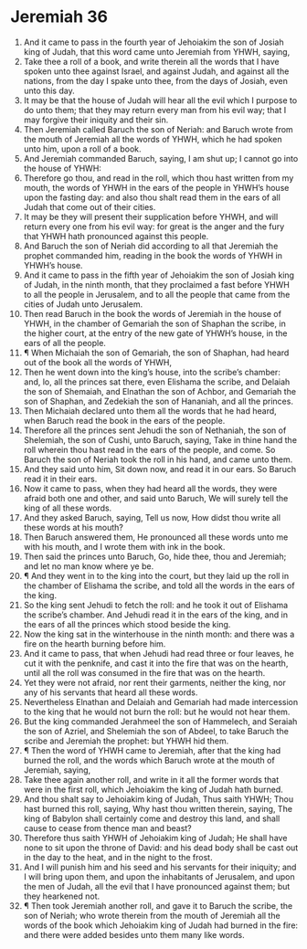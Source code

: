 ﻿# Jeremiah 36
1. And it came to pass in the fourth year of Jehoiakim the son of Josiah king of Judah, that this word came unto Jeremiah from YHWH, saying, 
2. Take thee a roll of a book, and write therein all the words that I have spoken unto thee against Israel, and against Judah, and against all the nations, from the day I spake unto thee, from the days of Josiah, even unto this day. 
3. It may be that the house of Judah will hear all the evil which I purpose to do unto them; that they may return every man from his evil way; that I may forgive their iniquity and their sin. 
4. Then Jeremiah called Baruch the son of Neriah: and Baruch wrote from the mouth of Jeremiah all the words of YHWH, which he had spoken unto him, upon a roll of a book. 
5. And Jeremiah commanded Baruch, saying, I am shut up; I cannot go into the house of YHWH: 
6. Therefore go thou, and read in the roll, which thou hast written from my mouth, the words of YHWH in the ears of the people in YHWH’s house upon the fasting day: and also thou shalt read them in the ears of all Judah that come out of their cities. 
7. It may be they will present their supplication before YHWH, and will return every one from his evil way: for great is the anger and the fury that YHWH hath pronounced against this people. 
8. And Baruch the son of Neriah did according to all that Jeremiah the prophet commanded him, reading in the book the words of YHWH in YHWH’s house. 
9. And it came to pass in the fifth year of Jehoiakim the son of Josiah king of Judah, in the ninth month, that they proclaimed a fast before YHWH to all the people in Jerusalem, and to all the people that came from the cities of Judah unto Jerusalem. 
10. Then read Baruch in the book the words of Jeremiah in the house of YHWH, in the chamber of Gemariah the son of Shaphan the scribe, in the higher court, at the entry of the new gate of YHWH’s house, in the ears of all the people. 
11. ¶ When Michaiah the son of Gemariah, the son of Shaphan, had heard out of the book all the words of YHWH, 
12. Then he went down into the king’s house, into the scribe’s chamber: and, lo, all the princes sat there, even Elishama the scribe, and Delaiah the son of Shemaiah, and Elnathan the son of Achbor, and Gemariah the son of Shaphan, and Zedekiah the son of Hananiah, and all the princes. 
13. Then Michaiah declared unto them all the words that he had heard, when Baruch read the book in the ears of the people. 
14. Therefore all the princes sent Jehudi the son of Nethaniah, the son of Shelemiah, the son of Cushi, unto Baruch, saying, Take in thine hand the roll wherein thou hast read in the ears of the people, and come. So Baruch the son of Neriah took the roll in his hand, and came unto them. 
15. And they said unto him, Sit down now, and read it in our ears. So Baruch read it in their ears. 
16. Now it came to pass, when they had heard all the words, they were afraid both one and other, and said unto Baruch, We will surely tell the king of all these words. 
17. And they asked Baruch, saying, Tell us now, How didst thou write all these words at his mouth? 
18. Then Baruch answered them, He pronounced all these words unto me with his mouth, and I wrote them with ink in the book. 
19. Then said the princes unto Baruch, Go, hide thee, thou and Jeremiah; and let no man know where ye be. 
20. ¶ And they went in to the king into the court, but they laid up the roll in the chamber of Elishama the scribe, and told all the words in the ears of the king. 
21. So the king sent Jehudi to fetch the roll: and he took it out of Elishama the scribe’s chamber. And Jehudi read it in the ears of the king, and in the ears of all the princes which stood beside the king. 
22. Now the king sat in the winterhouse in the ninth month: and there was a fire on the hearth burning before him. 
23. And it came to pass, that when Jehudi had read three or four leaves, he cut it with the penknife, and cast it into the fire that was on the hearth, until all the roll was consumed in the fire that was on the hearth. 
24. Yet they were not afraid, nor rent their garments, neither the king, nor any of his servants that heard all these words. 
25. Nevertheless Elnathan and Delaiah and Gemariah had made intercession to the king that he would not burn the roll: but he would not hear them. 
26. But the king commanded Jerahmeel the son of Hammelech, and Seraiah the son of Azriel, and Shelemiah the son of Abdeel, to take Baruch the scribe and Jeremiah the prophet: but YHWH hid them. 
27. ¶ Then the word of YHWH came to Jeremiah, after that the king had burned the roll, and the words which Baruch wrote at the mouth of Jeremiah, saying, 
28. Take thee again another roll, and write in it all the former words that were in the first roll, which Jehoiakim the king of Judah hath burned. 
29. And thou shalt say to Jehoiakim king of Judah, Thus saith YHWH; Thou hast burned this roll, saying, Why hast thou written therein, saying, The king of Babylon shall certainly come and destroy this land, and shall cause to cease from thence man and beast? 
30. Therefore thus saith YHWH of Jehoiakim king of Judah; He shall have none to sit upon the throne of David: and his dead body shall be cast out in the day to the heat, and in the night to the frost. 
31. And I will punish him and his seed and his servants for their iniquity; and I will bring upon them, and upon the inhabitants of Jerusalem, and upon the men of Judah, all the evil that I have pronounced against them; but they hearkened not. 
32. ¶ Then took Jeremiah another roll, and gave it to Baruch the scribe, the son of Neriah; who wrote therein from the mouth of Jeremiah all the words of the book which Jehoiakim king of Judah had burned in the fire: and there were added besides unto them many like words. 
